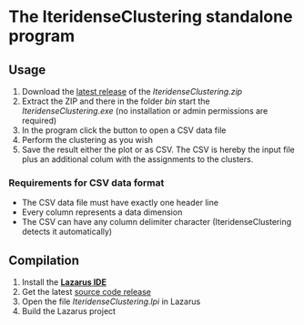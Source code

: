 # The IteridenseClustering standalone program

## Usage

1. Download the [latest release](https://github.com/donovaly/Iteridense-package/releases) of the *IteridenseClustering.zip*
2. Extract the ZIP and there in the folder *bin* start the *IteridenseClustering.exe* (no installation or admin permissions are required)
3. In the program click the button to open a CSV data file
4. Perform the clustering as you wish
5. Save the result either the plot or as CSV. The CSV is hereby the input file plus an additional colum with the assignments to the clusters.

### Requirements for CSV data format

* The CSV data file must have exactly one header line
* Every column represents a data dimension
* The CSV can have any column delimiter character (IteridenseClustering detects it automatically) 

## Compilation

1. Install the **[Lazarus IDE](https://en.wikipedia.org/wiki/Lazarus_(software))**
2. Get the latest [source code release](https://github.com/donovaly/Iteridense-package/releases)
3. Open the file *IteridenseClustering.lpi* in Lazarus
3. Build the Lazarus project

